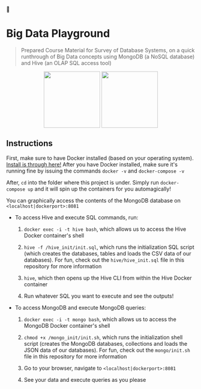 :blue_book:

# Big Data Playground
> Prepared Course Material for Survey of Database Systems, on a quick runthrough of Big Data concepts using MongoDB (a NoSQL database) and Hive (an OLAP SQL access tool)

<div style="text-align:center">
  <img src="http://hortonworks.com/wp-content/uploads/2016/03/hive_logo.png" width="150px;" align="center"/>
  <img src="https://www.servernoobs.com/wp-content/uploads/2016/01/mongodb-logo-1.png" width="150px;" align="center"/>
</div>

## Instructions
First, make sure to have Docker installed (based on your operating system). [Install is through here!](https://www.docker.com/) After you have Docker installed, make sure it's running fine by issuing the commands `docker -v` and `docker-compose -v`

After, `cd` into the folder where this project is under. Simply run `docker-compose up` and it will spin up the containers for you automagically!

You can graphically access the contents of the MongoDB database on `<localhost|dockerport>:8081`

* To access Hive and execute SQL commands, run: 

  1. `docker exec -i -t hive bash`, which allows us to access the Hive Docker container's shell
  
  2. `hive -f /hive_init/init.sql`, which runs the initialization SQL script (which creates the databases, tables and loads the CSV data of our databases). For fun, check out the `hive/hive_init.sql` file in this repository for more information
  
  3. `hive`, which then opens up the Hive CLI from within the Hive Docker container
  
  4. Run whatever SQL you want to execute and see the outputs!

* To access MongoDB and execute MongoDB queries:
  
  1. `docker exec -i -t mongo bash`, which allows us to access the MongoDB Docker container's shell
  
  2. `chmod +x /mongo_init/init.sh`, which runs the initialization shell script (creates the MongoDB databases, collections and loads the JSON data of our databases). For fun, check out the `mongo/init.sh` file in this repository for more information
  
  3. Go to your browser, navigate to `<localhost|dockerport>:8081`
  
  4. See your data and execute queries as you please
  
